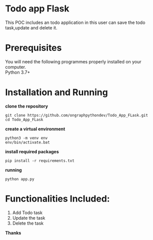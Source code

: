 # Todo app Flask
This POC includes an todo application in this user can save the todo task,update and delete it.
  
# Prerequisites
You will need the following programmes properly installed on your computer.<br>
Python 3.7+

# Installation and Running

**clone the repository**
```
git clone https://github.com/ongraphpythondev/Todo_App_FLask.git
cd Todo_App_FLask
```
**create a virtual environment**
```
python3 -m venv env
env/bin/activate.bat
```
**install required packages**
```
pip install -r requirements.txt
```
**running**
```
python app.py
```
# Functionalities Included:
   1) Add Todo task
   2) Update the task
   3) Delete the task
   
**Thanks**


